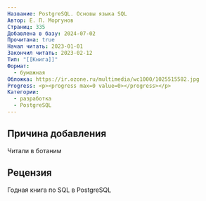 ```yaml
---
Название: PostgreSQL. Основы языка SQL
Автор: Е. П. Моргунов
Страниц: 335
Добавлена в базу: 2024-07-02
Прочитана: true
Начал читать: 2023-01-01
Закончил читать: 2023-02-12
Тип: "[[Книга]]"
Формат:
  - бумажная
Обложка: https://ir.ozone.ru/multimedia/wc1000/1025515582.jpg
Progress: <p><progress max=0 value=0></progress></p>
Категории:
  - разработка
  - PostgreSQL
---
```

## Причина добавления

Читали в ботаним

## Рецензия

Годная книга по SQL в PostgreSQL